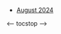 <!-- toc -->

- [August 2024](https://github.com/linusjf/BIAY/blob/main/August2024.md)

<-- tocstop -->
